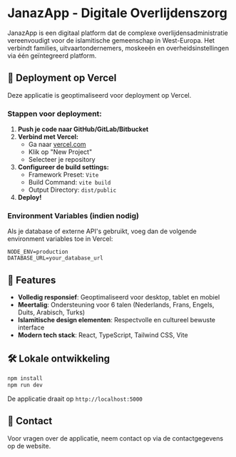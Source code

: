 # JanazApp - Digitale Overlijdenszorg

JanazApp is een digitaal platform dat de complexe overlijdensadministratie vereenvoudigt voor de islamitische gemeenschap in West-Europa. Het verbindt families, uitvaartondernemers, moskeeën en overheidsinstellingen via één geïntegreerd platform.

## 🚀 Deployment op Vercel

Deze applicatie is geoptimaliseerd voor deployment op Vercel.

### Stappen voor deployment:

1. **Push je code naar GitHub/GitLab/Bitbucket**
2. **Verbind met Vercel:**
   - Ga naar [vercel.com](https://vercel.com)
   - Klik op "New Project"
   - Selecteer je repository
3. **Configureer de build settings:**
   - Framework Preset: `Vite`
   - Build Command: `vite build`
   - Output Directory: `dist/public`
4. **Deploy!**

### Environment Variables (indien nodig)
Als je database of externe API's gebruikt, voeg dan de volgende environment variables toe in Vercel:

```
NODE_ENV=production
DATABASE_URL=your_database_url
```

## 📱 Features

- **Volledig responsief**: Geoptimaliseerd voor desktop, tablet en mobiel
- **Meertalig**: Ondersteuning voor 6 talen (Nederlands, Frans, Engels, Duits, Arabisch, Turks)
- **Islamitische design elementen**: Respectvolle en cultureel bewuste interface
- **Modern tech stack**: React, TypeScript, Tailwind CSS, Vite

## 🛠 Lokale ontwikkeling

```bash
npm install
npm run dev
```

De applicatie draait op `http://localhost:5000`

## 📧 Contact

Voor vragen over de applicatie, neem contact op via de contactgegevens op de website.